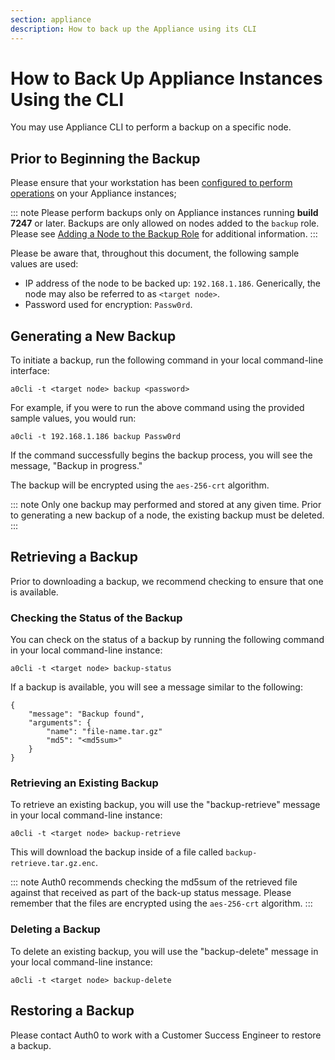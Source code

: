 ```yaml
---
section: appliance
description: How to back up the Appliance using its CLI
---
```


# How to Back Up Appliance Instances Using the CLI

You may use Appliance CLI to perform a backup on a specific node.

## Prior to Beginning the Backup

Please ensure that your workstation has been [configured to perform operations](/appliance/cli/configure-cli) on your Appliance instances;

::: note
  Please perform backups only on Appliance instances running **build 7247** or later. Backups are only allowed on nodes added to the `backup` role. Please see [Adding a Node to the Backup Role](/appliance/cli/adding-node-to-backup-role) for additional information.
:::

Please be aware that, throughout this document, the following sample values are used:

* IP address of the node to be backed up: `192.168.1.186`. Generically, the node may also be referred to as `<target node>`.
* Password used for encryption: `Passw0rd`.

## Generating a New Backup

To initiate a backup, run the following command in your local command-line interface:

`a0cli -t <target node> backup <password>`

For example, if you were to run the above command using the provided sample values, you would run:

`a0cli -t 192.168.1.186 backup Passw0rd`

If the command successfully begins the backup process, you will see the message, "Backup in progress."

The backup will be encrypted using the `aes-256-crt` algorithm.

::: note
  Only one backup may performed and stored at any given time. Prior to generating a new backup of a node, the existing backup must be deleted.
:::

## Retrieving a Backup

Prior to downloading a backup, we recommend checking to ensure that one is available.

### Checking the Status of the Backup

You can check on the status of a backup by running the following command in your local command-line instance:

`a0cli -t <target node> backup-status`

If a backup is available, you will see a message similar to the following:

```text
{
    "message": "Backup found",
    "arguments": {
        "name": "file-name.tar.gz"
        "md5": "<md5sum>"
    }
}
```

### Retrieving an Existing Backup

To retrieve an existing backup, you will use the "backup-retrieve" message in your local command-line instance:

`a0cli -t <target node> backup-retrieve`

This will download the backup inside of a file called `backup-retrieve.tar.gz.enc`.

::: note
  Auth0 recommends checking the md5sum of the retrieved file against that received as part of the back-up status message. Please remember that the files are encrypted using the `aes-256-crt` algorithm.
:::

### Deleting a Backup

To delete an existing backup, you will use the "backup-delete" message in your local command-line instance:

`a0cli -t <target node> backup-delete`

## Restoring a Backup

Please contact Auth0 to work with a Customer Success Engineer to restore a backup.
